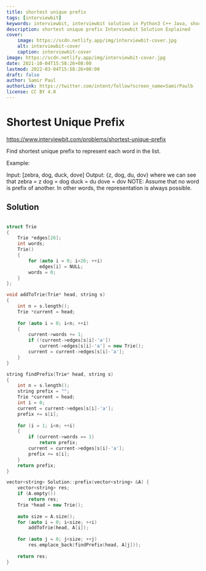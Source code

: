 ```yaml
---
title: shortest unique prefix
tags: [interviewbit]
keywords: interviewbit, interviewbit solution in Python3 C++ Java, shortest unique prefix solution
description: shortest unique prefix Interviewbit Solution Explained
cover:
    image: https://scdn.netlify.app/img/interviewbit-cover.jpg
    alt: interviewbit-cover
    caption: interviewbit-cover
image: https://scdn.netlify.app/img/interviewbit-cover.jpg
date: 2021-10-04T15:58:26+08:00
lastmod: 2022-03-04T15:58:26+08:00
draft: false
author: Samir Paul
authorLink: https://twitter.com/intent/follow?screen_name=SamirPaulb
license: CC BY 4.0
---
```


# Shortest Unique Prefix

https://www.interviewbit.com/problems/shortest-unique-prefix


Find shortest unique prefix to represent each word in the list.

Example:

Input: [zebra, dog, duck, dove]
Output: {z, dog, du, dov}
where we can see that
zebra = z
dog = dog
duck = du
dove = dov
 NOTE: Assume that no word is prefix of another. In other words, the representation is always possible.
 
## Solution

```cpp

struct Trie
{
    Trie *edges[26];
    int words;
    Trie()
    {
        for (auto i = 0; i<26; ++i)
            edges[i] = NULL;
        words = 0;
    }
};

void addToTrie(Trie* head, string s)
{
    int n = s.length();
    Trie *current = head;
    
    for (auto i = 0; i<n; ++i)
    {
        current->words += 1;
        if (!current->edges[s[i]-'a'])
            current->edges[s[i]-'a'] = new Trie();
        current = current->edges[s[i]-'a'];
    }
}

string findPrefix(Trie* head, string s)
{
    int n = s.length();
    string prefix = "";
    Trie *current = head;
    int i = 0;
    current = current->edges[s[i]-'a'];
    prefix += s[i];
    
    for (i = 1; i<n; ++i)
    {
        if (current->words == 1)
            return prefix;
        current = current->edges[s[i]-'a'];
        prefix += s[i];
    }
    return prefix;
}

vector<string> Solution::prefix(vector<string> &A) {
    vector<string> res;
    if (A.empty())
        return res;
    Trie *head = new Trie();
    
    auto size = A.size();
    for (auto i = 0; i<size; ++i)
        addToTrie(head, A[i]);
        
    for (auto j = 0; j<size; ++j)
        res.emplace_back(findPrefix(head, A[j]));
    
    return res;
}
```